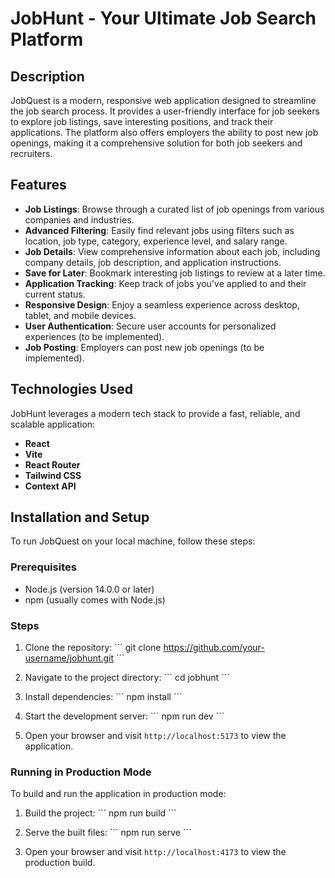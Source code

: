 # JobHunt - Your Ultimate Job Search Platform

## Description

JobQuest is a modern, responsive web application designed to streamline the job search process. It provides a user-friendly interface for job seekers to explore job listings, save interesting positions, and track their applications. The platform also offers employers the ability to post new job openings, making it a comprehensive solution for both job seekers and recruiters.

## Features

- **Job Listings**: Browse through a curated list of job openings from various companies and industries.
- **Advanced Filtering**: Easily find relevant jobs using filters such as location, job type, category, experience level, and salary range.
- **Job Details**: View comprehensive information about each job, including company details, job description, and application instructions.
- **Save for Later**: Bookmark interesting job listings to review at a later time.
- **Application Tracking**: Keep track of jobs you've applied to and their current status.
- **Responsive Design**: Enjoy a seamless experience across desktop, tablet, and mobile devices.
- **User Authentication**: Secure user accounts for personalized experiences (to be implemented).
- **Job Posting**: Employers can post new job openings (to be implemented).

## Technologies Used

JobHunt leverages a modern tech stack to provide a fast, reliable, and scalable application:

- **React**
- **Vite**
- **React Router**
- **Tailwind CSS**
- **Context API**


## Installation and Setup

To run JobQuest on your local machine, follow these steps:

### Prerequisites

- Node.js (version 14.0.0 or later)
- npm (usually comes with Node.js)

### Steps

1. Clone the repository:
   \`\`\`
   git clone https://github.com/your-username/jobhunt.git
   \`\`\`

2. Navigate to the project directory:
   \`\`\`
   cd jobhunt
   \`\`\`

3. Install dependencies:
   \`\`\`
   npm install
   \`\`\`

4. Start the development server:
   \`\`\`
   npm run dev
   \`\`\`

5. Open your browser and visit `http://localhost:5173` to view the application.

### Running in Production Mode

To build and run the application in production mode:

1. Build the project:
   \`\`\`
   npm run build
   \`\`\`

2. Serve the built files:
   \`\`\`
   npm run serve
   \`\`\`

3. Open your browser and visit `http://localhost:4173` to view the production build.

